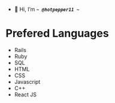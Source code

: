 - 👋 Hi, I’m ***` ~ @hotpepper11 ~ `***


# Prefered Languages
- Rails
- Ruby
- SQL
- HTML
- CSS
- Javascript
- C++
- React JS
